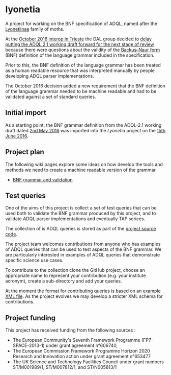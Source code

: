 # lyonetia
A project for working on the BNF specification of ADQL, named after the <a href='http://ukmoths.org.uk/systematic-list/#Lyonetiinae'>Lyonetiinae</a> family of moths.

At the [October 2016 interop in Trieste](http://www.adass2016.inaf.it/index.php/13-ivoa-interop) the DAL group decided to [delay putting the ADQL 2.1 working draft forward for the next stage of review](http://wiki.ivoa.net/internal/IVOA/InteropOct2016DAL/adql-20161022-002.pdf#5) because there were questions about the validity of the [Backus–Naur form](https://en.wikipedia.org/wiki/Backus%E2%80%93Naur_form) (BNF) definition of the language grammar included in the specification.

Prior to this, the BNF definition of the language grammar has been treated as a human readable resource that was interpreted manually by people developing ADQL parser implementations.
 
The October 2016 decision added a new requirement that the BNF definition of the language grammar needed to be machine readable and had to be validated against a set of standard queries.

## Initial import
As a starting point, the BNF grammar definition from the ADQL-2.1 working draft dated [2nd May 2016](http://www.ivoa.net/documents/ADQL/20160502/index.html) was imported into the *Lyonetia* project on the [15th June 2016](https://github.com/ivoa/lyonetia/commit/0a30d7fa4ee306bf49c0aefbbf50b845918fbe16).

## Project plan 

The following wiki pages explore some ideas on how develop the tools and methods we need to create a machine readable version of the grammar.

* [BNF grammar and validation](../../wiki/BNF-grammar-and-validation)

## Test queries

One of the aims of this project is collect a set of test queries that can be used both to validate the BNF grammar produced by this project, and to validate ADQL parser implementations and eventually TAP serices.

The collection of is ADQL queries is stored as part of the [project source code](../../tree/master/src/adql).

The project team welcomes contributions from anyone who has examples of ADQL queries that can be used to test aspects of the BNF grammar. We are particularly interested in examples of ADQL queries that demomstrate specific science use cases.

To contribute to the collection clone the GitHub project, choose an appropriate name to represent your contribution (e.g. your institute acronym), create a sub-directory and add your queries.

At the moment the format for contributing queries is based on an [example XML file](../../blob/master/src/adql/roe/example.xml). As the project evolves we may develop a stricter XML schema for contributions.

## Project funding 

This project has received funding from the following sources :
* The European Community's Seventh Framework Programme (FP7-SPACE-2013-1) under grant agreement n°606740, 
* The European Commission Framework Programme Horizon 2020 Research and Innovation action under grant agreement n°653477
* The UK Science and Technology Facilities Council under grant numbers ST/M001989/1, ST/M007812/1, and ST/N005813/1

